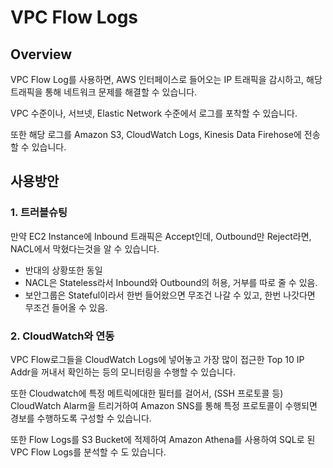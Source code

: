 # VPC Flow Logs
## Overview
VPC Flow Log를 사용하면, AWS 인터페이스로 들어오는 IP 트래픽을 감시하고, 해당 트래픽을 통해 네트워크 문제를 해결할 수 있습니다.

VPC 수준이나, 서브넷, Elastic Network 수준에서 로그를  포착할 수 있습니다.

또한 해당 로그를 Amazon S3, CloudWatch Logs, Kinesis Data Firehose에 전송할 수 있습니다.

## 사용방안
### 1. 트러블슈팅
만약 EC2 Instance에 Inbound 트래픽은 Accept인데, Outbound만 Reject라면, NACL에서 막혔다는것을 알 수 있습니다.
- 반대의 상황또한 동일
- NACL은 Stateless라서 Inbound와 Outbound의 허용, 거부를 따로 줄 수 있음.
- 보안그룹은 Stateful이라서 한번 들어왔으면 무조건 나갈 수 있고, 한번 나갓다면 무조건 들어올 수 있음.


### 2. CloudWatch와 연동
VPC Flow로그들을 CloudWatch Logs에 넣어놓고 가장 많이 접근한 Top 10 IP Addr을 꺼내서 확인하는 등의 모니터링을 수행할 수 있습니다.

또한 Cloudwatch에 특정 메트릭에대한 필터를 걸어서, (SSH 프로토콜 등) CloudWatch Alarm을 트리거하여 Amazon SNS를 통해 특정 프로토콜이 수행되면 경보를 수행하도록 구성할 수 있습니다.

또한 Flow Logs를 S3 Bucket에 적제하여 Amazon Athena를 사용하여 SQL로 된 VPC Flow Logs를 분석할 수 도 있습니다.

